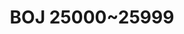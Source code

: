 ---
title: "BOJ 25000~25999"
layout: tag
permalink: tags/boj-25000-25999
taxonomy: boj-25000-25999
---